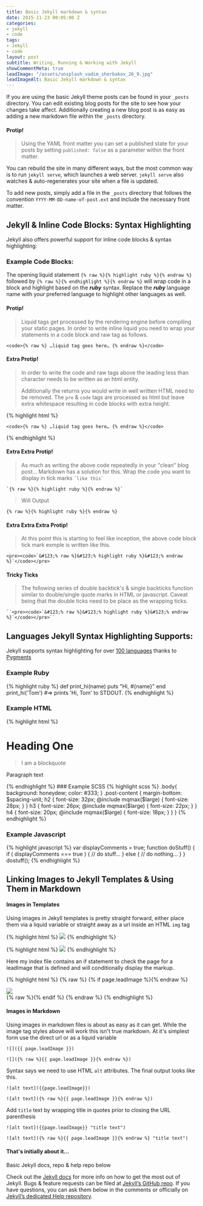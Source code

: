 ```yaml
---
title: Basic Jekyll markdown & syntax
date: 2015-11-23 00:05:00 Z
categories:
- jekyll
- code
tags:
- Jekyll
- code
layout: post
subtitle: Writing, Running & Working with Jekyll
showCommentMeta: true
leadImage: "/assets/unsplash_vadim_sherbakov_26_9.jpg"
leadImageAlt: Basic Jekyll markdown & syntax
---
```


If you are using the basic Jekyll theme posts can be found in your `_posts` directory. You can edit existing blog posts for the site to see how your changes take affect. Additionally creating a new blog post is as easy as adding a new markdown file within the `_posts` directory.

#### Protip!
> Using the YAML front matter you can set a published state for your posts by setting `published: false` as a parameter within the front matter.

 You can rebuild the site in many different ways, but the most common way is to run `jekyll serve`, which launches a web server. `jekyll serve` also watches & auto-regenerates your site when a file is updated.

To add new posts, simply add a file in the `_posts` directory that follows the convention `YYYY-MM-DD-name-of-post.ext` and include the necessary front matter.

## Jekyll & Inline Code Blocks: Syntax Highlighting

Jekyll also offers powerful support for inline code blocks & syntax highlighting:

### Example Code Blocks:
The opening liquid statement `{% raw %}{% highlight ruby %}{% endraw %}` followed by <code>{% raw %}{% endhighlight %}{% endraw %}</code> will wrap code in a block and highlight based on the ***ruby*** syntax. Replace the ***ruby*** language name with your preferred language to highlight other languages as well.

#### Protip!
> Liquid tags get processed by the rendering engine before compiling your static pages. In order to write inline liquid you need to wrap your statements in a code block and raw tag as follows.

<pre><code>&lt;code>&#123;% raw %} …liquid tag goes here… &#123;% endraw %}&lt;/code></code></pre>

#### Extra Protip!
> In order to write the code and raw tags above the leading less than character needs to be written as an html entity.
>
>Additionally the returns you would write in well written HTML need to be removed. The `pre` & `code` tags are processed as html but leave extra whitespace resulting in code blocks with extra height.

{% highlight html %}
<pre><code>&lt;code>&#123;% raw %} …liquid tag goes here… &#123;% endraw %}&lt;/code></code></pre>
{% endhighlight %}

#### Extra Extra Protip!
> As much as writing the above code repeatedly in your "clean" blog post... Markdown has a solution for this. Wrap the code you want to display in tick marks ``` `like this` ```

<pre><code>`&#123;% raw %}&#123;% highlight ruby %}&#123;% endraw %}`</code></pre>

> Will Output

`{% raw %}{% highlight ruby %}{% endraw %}`

#### Extra Extra Extra Protip!
> At this point this is starting to feel like inception, the above code block tick mark exmple is written like this.

``<pre><code>`&#123;% raw %}&#123;% highlight ruby %}&#123;% endraw %}`</code></pre>``

#### Tricky Ticks
> The following series of double backtick's & single backticks function similar to double/single quote marks in HTML or javascript. Caveat being that the double ticks need to be place as the wrapping ticks.

    ``<pre><code>`&#123;% raw %}&#123;% highlight ruby %}&#123;% endraw %}`</code></pre>``

## Languages Jekyll Syntax Highlighting Supports:
Jekyll supports syntax highlighting for over [100 languages][languages] thanks to [Pygments][pygments]

### Example Ruby
{% highlight ruby %}
def print_hi(name)
  puts "Hi, #{name}"
end
print_hi('Tom')
#=> prints 'Hi, Tom' to STDOUT.
{% endhighlight %}

### Example HTML
{% highlight html %}
<div class="post">
  <h1>Heading One</h1>
  <blockquote>I am a blockquote</blockquote>
  <p>Paragraph text</p>
</div>
{% endhighlight %}
### Example SCSS
{% highlight scss %}
  .body{
    background: honeydew;
    color: #333;
  }
  .post-content {
    margin-bottom: $spacing-unit;
  h2 {
    font-size: 32px;
    @include mqmax($large) {
        font-size: 28px;
    }
  }
  h3 {
    font-size: 26px;
    @include mqmax($large) {
        font-size: 22px;
    }
  }
  h4 {
    font-size: 20px;
    @include mqmax($large) {
        font-size: 18px;
    }
  }
}
{% endhighlight %}

### Example Javascript
{% highlight javascript %}
var displayComments = true;
function doStuff() {
  if ( displayComments === true ) {
    // do stuff…
  } else {
    // do nothing…
  }
}
dostuff();
{% endhighlight %}

## Linking Images to Jekyll Templates & Using Them in Markdown

#### Images in Templates

Using images in Jekyll templates is pretty straight forward, either place them via a liquid variable or straight away as a url inside an HTML `img` tag

{% highlight html %}
<img src="{{ page.leadImage }}" />
{% endhighlight %}

{% highlight html %}
<img src="{% raw %}{{ page.leadImage }}{% endraw %}" />
{% endhighlight %}

Here my index file contains an if statement to check the page for a leadImage that is defined and will conditionally display the markup.

{% highlight html %}
{% raw %}
{% if page.leadImage %}{% endraw %}
  <div class="leadImage">
    <img src="{{ page.leadImage }}" />
  </div>
{% raw %}{% endif %}
{% endraw %}
{% endhighlight %}

#### Images in Markdown

Using images in markdown files is about as easy as it can get. While the image tag styles above will work this isn't true markdown. At it's simplest form use the direct url or as a liquid variable

`![]({{ page.leadImage }})`

`![]({% raw %}{{ page.leadImage }}{% endraw %})`

Syntax says we need to use HTML `alt` attributes. The final output looks like this.

`![alt text]({{page.leadImage}})`

`![alt text]({% raw %}{{ page.leadImage }}{% endraw %})`

Add `title` text by wrapping title in quotes prior to closing the URL parenthesis

`![alt text]({{page.leadImage}} "title text")`

`![alt text]({% raw %}{{ page.leadImage }}{% endraw %} "title text")`

#### That's initially about it…

Basic Jekyll docs, repo & help repo below

Check out the [Jekyll docs][jekyll] for more info on how to get the most out of Jekyll. Bugs & feature requests can be filed at [Jekyll’s GitHub repo][jekyll-gh]. If you have questions, you can ask them below in the comments or officially on [Jekyll’s dedicated Help repository][jekyll-help].

[languages]:   http://pygments.org/languages/
[pygments]:    http://pygments.org/
[jekyll]:      http://jekyllrb.com
[jekyll-gh]:   https://github.com/jekyll/jekyll
[jekyll-help]: https://github.com/jekyll/jekyll-help
